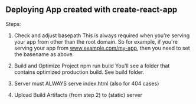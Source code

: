 
## Deploying App created with create-react-app

Steps:

1. Check and adjust basepath
   <BrowserRouter basename="/my-app/"> 
   This is always required when you're serving your app from other than the root domain. So for example, if you're serving your app from 
   www.example.com/my-app, then you need to set the basename as above.
   
2. Build and Optimize Project
   npm run build 
   You'll see a folder that contains optimized production build. See build folder.
   
3. Server must ALWAYS serve index.html (also for 404 cases)

4. Upload Build Artifacts (from step 2) to (static) server 
